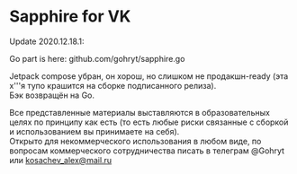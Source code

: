 # Sapphire for VK

Update 2020.12.18.1:

Go part is here: github.com/gohryt/sapphire.go

Jetpack compose убран, он хорош, но слишком не продакшн-ready (эта х'''я тупо крашится на сборке подписанного релиза).  
Бэк возвращён на Go.

Все представленные материалы выставляются в образовательных целях по принципу как есть (то есть любые риски связанные с сборкой и использованием вы принимаете на себя).  
Открыто для некоммерческого использования в любом виде, по вопросам коммерческого сотрудничества писать в телеграм @Gohryt или kosachev_alex@mail.ru
